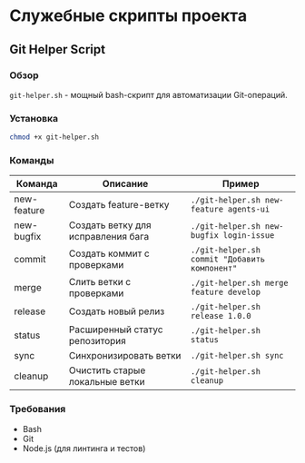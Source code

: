 # Служебные скрипты проекта

## Git Helper Script

### Обзор
`git-helper.sh` - мощный bash-скрипт для автоматизации Git-операций.

### Установка
```bash
chmod +x git-helper.sh
```

### Команды

| Команда      | Описание                                | Пример                                      |
|--------------|-------------------------------------------|---------------------------------------------|
| new-feature  | Создать feature-ветку                    | `./git-helper.sh new-feature agents-ui`     |
| new-bugfix   | Создать ветку для исправления бага        | `./git-helper.sh new-bugfix login-issue`    |
| commit       | Создать коммит с проверками              | `./git-helper.sh commit "Добавить компонент"`|
| merge        | Слить ветки с проверками                 | `./git-helper.sh merge feature develop`     |
| release      | Создать новый релиз                      | `./git-helper.sh release 1.0.0`             |
| status       | Расширенный статус репозитория            | `./git-helper.sh status`                    |
| sync         | Синхронизировать ветки                   | `./git-helper.sh sync`                      |
| cleanup      | Очистить старые локальные ветки          | `./git-helper.sh cleanup`                   |

### Требования
- Bash
- Git
- Node.js (для линтинга и тестов)
